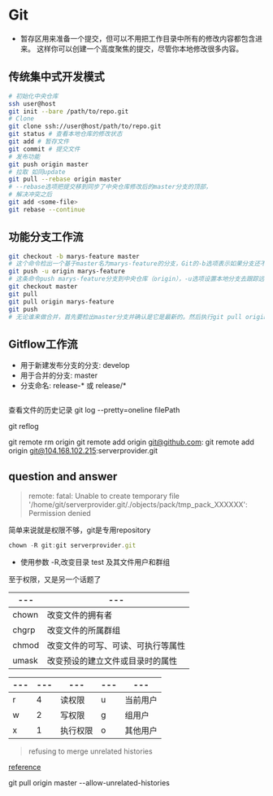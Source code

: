 # Git

- 暂存区用来准备一个提交，但可以不用把工作目录中所有的修改内容都包含进来。 这样你可以创建一个高度聚焦的提交，尽管你本地修改很多内容。

## 传统集中式开发模式

```bash
# 初始化中央仓库
ssh user@host
git init --bare /path/to/repo.git
# Clone
git clone ssh://user@host/path/to/repo.git
git status # 查看本地仓库的修改状态
git add # 暂存文件
git commit # 提交文件
# 发布功能
git push origin master
# 拉取 如同update
git pull --rebase origin master
# --rebase选项把提交移到同步了中央仓库修改后的master分支的顶部，
# 解决冲突之后
git add <some-file>
git rebase --continue

```

## 功能分支工作流

```bash
git checkout -b marys-feature master
# 这个命令检出一个基于master名为marys-feature的分支，Git的-b选项表示如果分支还不存在则新建分支。
git push -u origin marys-feature
# 这条命令push marys-feature分支到中央仓库（origin），-u选项设置本地分支去跟踪远程对应的分支。
git checkout master
git pull
git pull origin marys-feature
git push
# 无论谁来做合并，首先要检出master分支并确认是它是最新的。然后执行git pull origin marys-feature合并marys-feature分支到和已经和远程一致的本地master分支。 你可以使用简单git merge marys-feature命令，但前面的命令可以保证总是最新的新功能分支。 最后更新的master分支要重新push回到origin。
```

## Gitflow工作流

- 用于新建发布分支的分支: develop
- 用于合并的分支: master
- 分支命名: release-* 或 release/*

```bash

```

查看文件的历史记录
git log --pretty=oneline filePath

git reflog

git remote rm origin
git remote add origin git@github.com:
git remote add origin git@104.168.102.215:serverprovider.git

## question and answer

>remote: fatal: Unable to create temporary file '/home/git/serverprovider.git/./objects/pack/tmp_pack_XXXXXX': Permission denied

简单来说就是权限不够，git是专用repository

```js
chown -R git:git serverprovider.git

```

- 使用参数 -R,改变目录 test 及其文件用户和群组

至于权限，又是另一个话题了

--- | ---
--- | ---
chown|改变文件的拥有者
chgrp|改变文件的所属群组
chmod|改变文件的可写、可读、可执行等属性
umask|改变预设的建立文件或目录时的属性

--- | --- | --- | --- | ---
--- | --- | --- | --- | ---
r|4|读权限|u|当前用户
w|2|写权限|g|组用户
x|1|执行权限|o|其他用户

>refusing to merge unrelated histories

[reference](https://blog.csdn.net/lindexi_gd/article/details/52554159)

git pull origin master --allow-unrelated-histories